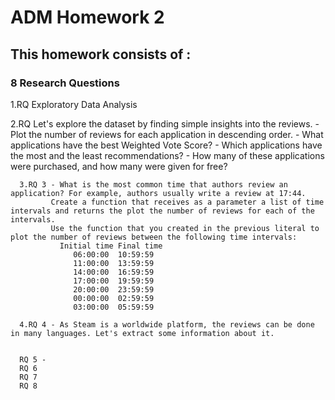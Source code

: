 # ADM Homework 2
## This homework consists of : 
### 8 Research Questions

1.RQ Exploratory Data Analysis
      
2.RQ Let's explore the dataset by finding simple insights into the reviews.
      - Plot the number of reviews for each application in descending order.
                  - What applications have the best Weighted Vote Score?
                  - Which applications have the most and the least recommendations?
                  - How many of these applications were purchased, and how many were given for free?
                  
      

      3.RQ 3 - What is the most common time that authors review an application? For example, authors usually write a review at 17:44.
             Create a function that receives as a parameter a list of time intervals and returns the plot the number of reviews for each of the intervals.
             Use the function that you created in the previous literal to plot the number of reviews between the following time intervals:
               Initial time	Final time
                  06:00:00	10:59:59
                  11:00:00	13:59:59
                  14:00:00	16:59:59
                  17:00:00	19:59:59
                  20:00:00	23:59:59
                  00:00:00	02:59:59
                  03:00:00	05:59:59
            
      4.RQ 4 - As Steam is a worldwide platform, the reviews can be done in many languages. Let's extract some information about it.
                    
          
      RQ 5 -
      RQ 6
      RQ 7
      RQ 8
      
